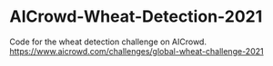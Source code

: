 # AICrowd-Wheat-Detection-2021

Code for the wheat detection challenge on AICrowd. https://www.aicrowd.com/challenges/global-wheat-challenge-2021
